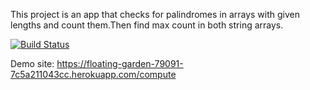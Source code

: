 This project is an app that checks for palindromes in arrays with given lengths and count them.Then find max count in both string arrays. 

[![Build Status](https://app.travis-ci.com/duygutumer2/myDemoApp.svg?token=rvWfQC6PNfo3Jyi7mzB2&branch=master)](https://app.travis-ci.com/duygutumer2/myDemoApp)

Demo site: https://floating-garden-79091-7c5a211043cc.herokuapp.com/compute
